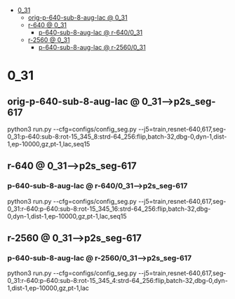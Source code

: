 <!-- MarkdownTOC -->

- [0_31](#0_3_1_)
    - [orig-p-640-sub-8-aug-lac       @ 0_31](#orig_p_640_sub_8_aug_lac___0_31_)
    - [r-640       @ 0_31](#r_640___0_31_)
        - [p-640-sub-8-aug-lac       @ r-640/0_31](#p_640_sub_8_aug_lac___r_640_0_31_)
    - [r-2560       @ 0_31](#r_2560___0_31_)
        - [p-640-sub-8-aug-lac       @ r-2560/0_31](#p_640_sub_8_aug_lac___r_2560_0_3_1_)

<!-- /MarkdownTOC -->
<a id="0_3_1_"></a>
# 0_31
<a id="orig_p_640_sub_8_aug_lac___0_31_"></a>
## orig-p-640-sub-8-aug-lac       @ 0_31-->p2s_seg-617
python3 run.py --cfg=configs/config_seg.py  --j5=train,resnet-640,617,seg-0_31:p-640:sub-8:rot-15_345_8:strd-64_256:flip,batch-32,dbg-0,dyn-1,dist-1,ep-10000,gz,pt-1,lac,seq15

<a id="r_640___0_31_"></a>
## r-640       @ 0_31-->p2s_seg-617
<a id="p_640_sub_8_aug_lac___r_640_0_31_"></a>
### p-640-sub-8-aug-lac       @ r-640/0_31-->p2s_seg-617
python3 run.py --cfg=configs/config_seg.py  --j5=train,resnet-640,617,seg-0_31:r-640:p-640:sub-8:rot-15_345_16:strd-64_256:flip,batch-32,dbg-0,dyn-1,dist-1,ep-10000,gz,pt-1,lac,seq15

<a id="r_2560___0_31_"></a>
## r-2560       @ 0_31-->p2s_seg-617
<a id="p_640_sub_8_aug_lac___r_2560_0_3_1_"></a>
### p-640-sub-8-aug-lac       @ r-2560/0_31-->p2s_seg-617
python3 run.py --cfg=configs/config_seg.py  --j5=train,resnet-640,617,seg-0_31:r-640:p-640:sub-8:rot-15_345_4:strd-64_256:flip,batch-32,dbg-0,dyn-1,dist-1,ep-10000,gz,pt-1,lac
